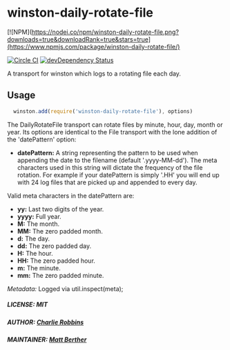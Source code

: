 # winston-daily-rotate-file

[![NPM](https://nodei.co/npm/winston-daily-rotate-file.png?downloads=true&downloadRank=true&stars=true](https://www.npmjs.com/package/winston-daily-rotate-file/)

[![Circle CI](https://circleci.com/gh/winstonjs/winston-daily-rotate-file.svg?style=shield)](https://circleci.com/gh/winstonjs/winston-daily-rotate-file)
[![devDependency Status](https://david-dm.org/winstonjs/winston-daily-rotate-file.svg)](https://david-dm.org/winstonjs/winston-daily-rotate-file#info=devDependencies)


A transport for winston which logs to a rotating file each day.

## Usage

``` js
  winston.add(require('winston-daily-rotate-file'), options)
```

The DailyRotateFile transport can rotate files by minute, hour, day, month or year. Its options are identical to the File transport with the lone addition of the 'datePattern' option:

* __datePattern:__ A string representing the pattern to be used when appending the date to the filename (default '.yyyy-MM-dd'). The meta characters used in this string will dictate the frequency of the file rotation. For example if your datePattern is simply '.HH' you will end up with 24 log files that are picked up and appended to every day.

Valid meta characters in the datePattern are:

* __yy:__ Last two digits of the year.
* __yyyy:__ Full year.
* __M:__ The month.
* __MM:__ The zero padded month.
* __d:__ The day.
* __dd:__ The zero padded day.
* __H:__ The hour.
* __HH:__ The zero padded hour.
* __m:__ The minute.
* __mm:__ The zero padded minute.

*Metadata:* Logged via util.inspect(meta);

##### LICENSE: MIT
##### AUTHOR: [Charlie Robbins](https://github.com/indexzero)
##### MAINTAINER: [Matt Berther](https://github.com/mattberther)
